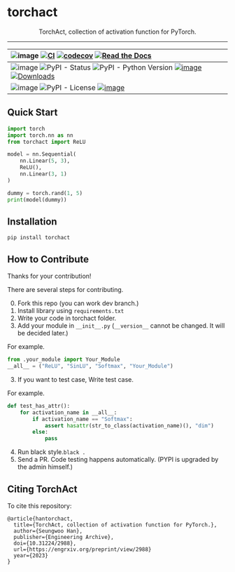 # torchact

<div align="center">

TorchAct, collection of activation function for PyTorch.

---

| ![image](https://img.shields.io/badge/-Tests:-black?style=flat-square) [![CI](https://github.com/kaintels/torchact/actions/workflows/ci.yml/badge.svg)](https://github.com/kaintels/torchact/actions/workflows/ci.yml) [![codecov](https://codecov.io/gh/kaintels/torchact/branch/main/graph/badge.svg?token=EJMC8R0OOT)](https://codecov.io/gh/kaintels/torchact) [![Read the Docs](https://img.shields.io/readthedocs/torchact)](https://torchact.readthedocs.io/) |
|:---------------------------------------------------------------------------------------------------------------------------------------------------------------------------------------------------------------------------------------------------------------------------------------------------------------------------------------------------------------------------------------------------------------------------------------------------------------------
| ![image](https://img.shields.io/badge/-Stable%20Releases:-black?style=flat-square) ![PyPI - Status](https://img.shields.io/pypi/status/torchact) ![PyPI - Python Version](https://img.shields.io/pypi/pyversions/torchact) [![image](https://badge.fury.io/py/torchact.svg)](https://badge.fury.io/py/torchact) [![Downloads](https://static.pepy.tech/badge/torchact)](https://pepy.tech/project/torchact)                                                          
| ![image](https://img.shields.io/badge/-Features:-black?style=flat-square) ![PyPI - License](https://img.shields.io/pypi/l/torchact?color=blue) [![image](https://img.shields.io/badge/code%20style-black-000000.svg)](https://github.com/psf/black)                                                                                                                                                                                                                  

</div>

## Quick Start

```python
import torch
import torch.nn as nn
from torchact import ReLU

model = nn.Sequential(
    nn.Linear(5, 3),
    ReLU(),
    nn.Linear(3, 1)
)

dummy = torch.rand(1, 5)
print(model(dummy))
```

## Installation

```shell
pip install torchact
```

## How to Contribute

Thanks for your contribution!

There are several steps for contributing.

0. Fork this repo (you can work dev branch.)
1. Install library using `requirements.txt`
2. Write your code in torchact folder.
3. Add your module in `__init__.py` (`__version__` cannot be changed. It will be decided later.)

For example.

```python
from .your_module import Your_Module
__all__ = ("ReLU", "SinLU", "Softmax", "Your_Module")
```
3. If you want to test case, Write test case.

For example.

```python
def test_has_attr():
    for activation_name in __all__:
        if activation_name == "Softmax":
            assert hasattr(str_to_class(activation_name)(), "dim")
        else:
            pass
```
4. Run black style.```black .```
5. Send a PR. Code testing happens automatically. (PYPI is upgraded by the admin himself.)

## Citing TorchAct

To cite this repository:

```
@article{hantorchact,
  title={TorchAct, collection of activation function for PyTorch.},
  author={Seungwoo Han},
  publisher={Engineering Archive},
  doi={10.31224/2988},
  url={https://engrxiv.org/preprint/view/2988}
  year={2023}
}
```